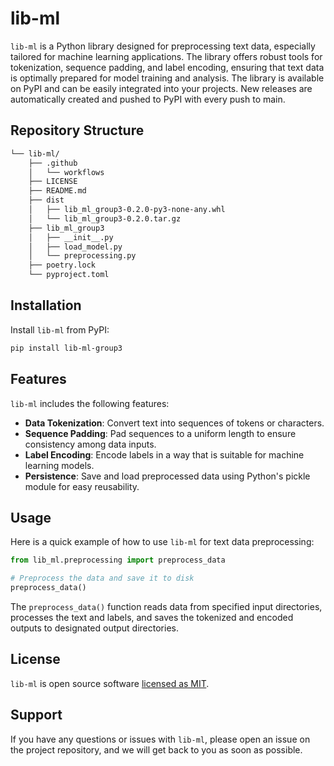 # lib-ml

`lib-ml` is a Python library designed for preprocessing text data, especially tailored for machine learning applications. The library offers robust tools for tokenization, sequence padding, and label encoding, ensuring that text data is optimally prepared for model training and analysis. The library is available on PyPI and can be easily integrated into your projects. New releases are automatically created and pushed to PyPI with every push to main.

##  Repository Structure

```sh
└── lib-ml/
    ├── .github
    │   └── workflows
    ├── LICENSE
    ├── README.md
    ├── dist
    │   ├── lib_ml_group3-0.2.0-py3-none-any.whl
    │   └── lib_ml_group3-0.2.0.tar.gz
    ├── lib_ml_group3
    │   ├── __init__.py
    │   ├── load_model.py
    │   └── preprocessing.py
    ├── poetry.lock
    └── pyproject.toml
```

## Installation

Install `lib-ml` from PyPI:

```bash
pip install lib-ml-group3
```

## Features

`lib-ml` includes the following features:
- **Data Tokenization**: Convert text into sequences of tokens or characters.
- **Sequence Padding**: Pad sequences to a uniform length to ensure consistency among data inputs.
- **Label Encoding**: Encode labels in a way that is suitable for machine learning models.
- **Persistence**: Save and load preprocessed data using Python's pickle module for easy reusability.

## Usage

Here is a quick example of how to use `lib-ml` for text data preprocessing:

```python
from lib_ml.preprocessing import preprocess_data

# Preprocess the data and save it to disk
preprocess_data()
```

The `preprocess_data()` function reads data from specified input directories, processes the text and labels, and saves the tokenized and encoded outputs to designated output directories.

## License

`lib-ml` is open source software [licensed as MIT](LICENSE).

## Support

If you have any questions or issues with `lib-ml`, please open an issue on the project repository, and we will get back to you as soon as possible.